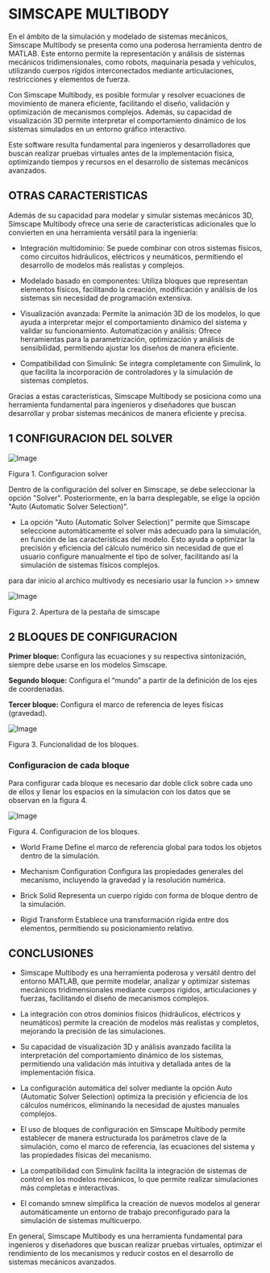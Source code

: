 # SIMSCAPE MULTIBODY

En el ámbito de la simulación y modelado de sistemas mecánicos, Simscape Multibody se presenta como una poderosa herramienta dentro de MATLAB. Este entorno permite la representación y análisis de sistemas mecánicos tridimensionales, como robots, maquinaria pesada y vehículos, utilizando cuerpos rígidos interconectados mediante articulaciones, restricciones y elementos de fuerza.

Con Simscape Multibody, es posible formular y resolver ecuaciones de movimiento de manera eficiente, facilitando el diseño, validación y optimización de mecanismos complejos. Además, su capacidad de visualización 3D permite interpretar el comportamiento dinámico de los sistemas simulados en un entorno gráfico interactivo.

Este software resulta fundamental para ingenieros y desarrolladores que buscan realizar pruebas virtuales antes de la implementación física, optimizando tiempos y recursos en el desarrollo de sistemas mecánicos avanzados.

## OTRAS CARACTERISTICAS

Además de su capacidad para modelar y simular sistemas mecánicos 3D, Simscape Multibody ofrece una serie de características adicionales que lo convierten en una herramienta versátil para la ingeniería:

* Integración multidominio: Se puede combinar con otros sistemas físicos, como circuitos hidráulicos, eléctricos y neumáticos, permitiendo el desarrollo de modelos más realistas y complejos.

* Modelado basado en componentes: Utiliza bloques que representan elementos físicos, facilitando la creación, modificación y análisis de los sistemas sin necesidad de programación extensiva.

* Visualización avanzada: Permite la animación 3D de los modelos, lo que ayuda a interpretar mejor el comportamiento dinámico del sistema y validar su funcionamiento.
Automatización y análisis: Ofrece herramientas para la parametrización, optimización y análisis de sensibilidad, permitiendo ajustar los diseños de manera eficiente.

* Compatibilidad con Simulink: Se integra completamente con Simulink, lo que facilita la incorporación de controladores y la simulación de sistemas completos.

Gracias a estas características, Simscape Multibody se posiciona como una herramienta fundamental para ingenieros y diseñadores que buscan desarrollar y probar sistemas mecánicos de manera eficiente y precisa.

## 1 CONFIGURACION DEL SOLVER

![Image](https://github.com/user-attachments/assets/02e3e45a-f5fa-4a09-83b0-9a6cd5cc355e)

Figura 1. Configuracion solver

Dentro de la configuración del solver en Simscape, se debe seleccionar la opción "Solver". Posteriormente, en la barra desplegable, se elige la opción "Auto (Automatic Solver Selection)".

* La opción "Auto (Automatic Solver Selection)" permite que Simscape seleccione automáticamente el solver más adecuado para la simulación, en función de las características del modelo. Esto ayuda a optimizar la precisión y eficiencia del cálculo numérico sin necesidad de que el usuario configure manualmente el tipo de solver, facilitando así la simulación de sistemas físicos complejos.


para dar inicio al archico multivody es necesiario usar la funcion >> smnew

![Image](https://github.com/user-attachments/assets/60be9cd9-3a40-4bb6-b052-2b6fc5b9d981)

Figura 2. Apertura de la pestaña de simscape

## 2 BLOQUES DE CONFIGURACION

**Primer bloque:** Configura las ecuaciones y su respectiva sintonización, siempre debe usarse en los modelos Simscape.

**Segundo bloque:** Configura el “mundo” a partir de la definición de los ejes de coordenadas.

**Tercer bloque:** Configura el marco de referencia de leyes físicas (gravedad).

![Image](https://github.com/user-attachments/assets/3b75f694-9303-4527-92e2-d03b98bbcf2a)

Figura 3. Funcionalidad de los bloques.

### Configuracion de cada bloque

Para  configurar cada bloque es necesario dar doble click sobre cada uno de ellos y llenar los espacios en la simulacion con los datos que se observan en la figura 4.

![Image](https://github.com/user-attachments/assets/c1d6eea0-44c7-4a9e-91e7-94b715e95eb2)

Figura 4. Configuracion de los bloques.

* World Frame
Define el marco de referencia global para todos los objetos dentro de la simulación.

* Mechanism Configuration
Configura las propiedades generales del mecanismo, incluyendo la gravedad y la resolución numérica.

* Brick Solid
Representa un cuerpo rígido con forma de bloque dentro de la simulación.

* Rigid Transform
Establece una transformación rígida entre dos elementos, permitiendo su posicionamiento relativo.

## CONCLUSIONES

* Simscape Multibody es una herramienta poderosa y versátil dentro del entorno MATLAB, que permite modelar, analizar y optimizar sistemas mecánicos tridimensionales mediante cuerpos rígidos, articulaciones y fuerzas, facilitando el diseño de mecanismos complejos.

* La integración con otros dominios físicos (hidráulicos, eléctricos y neumáticos) permite la creación de modelos más realistas y completos, mejorando la precisión de las simulaciones.

* Su capacidad de visualización 3D y análisis avanzado facilita la interpretación del comportamiento dinámico de los sistemas, permitiendo una validación más intuitiva y detallada antes de la implementación física.

* La configuración automática del solver mediante la opción Auto (Automatic Solver Selection) optimiza la precisión y eficiencia de los cálculos numéricos, eliminando la necesidad de ajustes manuales complejos.

* El uso de bloques de configuración en Simscape Multibody permite establecer de manera estructurada los parámetros clave de la simulación, como el marco de referencia, las ecuaciones del sistema y las propiedades físicas del mecanismo.

* La compatibilidad con Simulink facilita la integración de sistemas de control en los modelos mecánicos, lo que permite realizar simulaciones más completas e interactivas.

* El comando smnew simplifica la creación de nuevos modelos al generar automáticamente un entorno de trabajo preconfigurado para la simulación de sistemas multicuerpo.

En general, Simscape Multibody es una herramienta fundamental para ingenieros y diseñadores que buscan realizar pruebas virtuales, optimizar el rendimiento de los mecanismos y reducir costos en el desarrollo de sistemas mecánicos avanzados.

